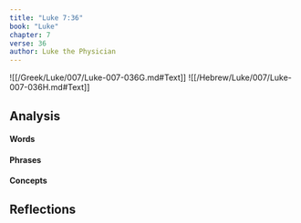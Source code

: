 ```yaml
---
title: "Luke 7:36"
book: "Luke"
chapter: 7
verse: 36
author: Luke the Physician
---
```

![[/Greek/Luke/007/Luke-007-036G.md#Text]]
![[/Hebrew/Luke/007/Luke-007-036H.md#Text]]

## Analysis

#### Words

#### Phrases

#### Concepts

## Reflections
